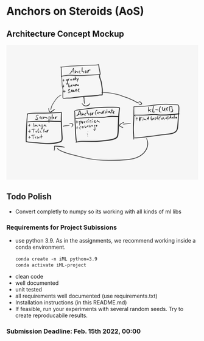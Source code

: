 # Anchors on Steroids (AoS)
## Architecture Concept Mockup
![](static/concept.png)

## Todo Polish 
- Convert completly to numpy so its working with all kinds of ml libs
### Requirements for Project Subissions
* use python 3.9. As in the assignments, we recommend working inside a conda environment.
  ```
  conda create -n iML python=3.9
  conda activate iML-project
  ```
* clean code
* well documented
* unit tested
* all requirements well documented (use requirements.txt)
* Installation instructions (in this README.md)
* If feasible, run your experiments with several random seeds. Try to create reproducabile results.

### Submission Deadline: Feb. 15th 2022, 00:00


